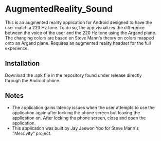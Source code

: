 # AugmentedReality_Sound
This is an augmented reality application for Android designed to have the user match a 220 Hz tone. To do so, the app visualizes the difference between the voice of the user and the 220 Hz tone using the Argand plane. The changing colors are based on Steve Mann's theory on colors mapped onto an Argand plane. Requires an augmented reality headset for the full experience.

## Installation
Download the .apk file in the repository found under release directly through the Android phone.

## Notes
- The application gains latency issues when the user attempts to use the application again after locking the phone screen but leaving the application on. After locking the phone screen, close and open the application. 
- This application was built by Jay Jaewon Yoo for Steve Mann's "Mersivity" project. 
